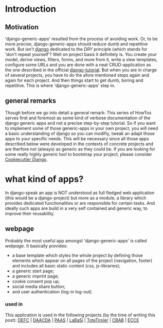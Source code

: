 # Introduction

## Motivation

'django-generic-apps' resulted from the process of avoiding work. Or, to be more precise, django-generic-apps should reduce dumb and repetitive work.
But isn't [django](https://www.djangoproject.com) dedicated to the *DRY* principle (which stands for 'don't repeat yourself'? Well on project basis it definitely is. You create your model, derive views, filters, forms, and more from it, write a view templates, configure some URLs and you are done with a neat CRUD-application as the one described in the official [django-tutorial](https://docs.djangoproject.com/en/1.10/intro/tutorial01/).
But when you are in charge of several projects, you have to do the afore mentioned steps again and again for each project. And then things start to get dumb, boring and repetitive.
This is where 'django-generic-apps' step in.

## general remarks

Though before we go into detail a general remark:
This series of HowTos serves first and foremost as some kind of verbose documentation of the django generic apps and not a precise step-by-step tutorial. So if you want to implement some of those generic-apps in your own project, you will need a basic understanding of django so you can modifiy, tweak an adapt those apps to your specific needs.
This will be necessary since all those apps described below were developed in the contexts of concrete projects and are therfore not (always) as generic as they could be. If you are looking for some really highly generic tool to bootstrap your project, please consider [Cookiecutter Django](https://github.com/pydanny/cookiecutter-django).

# what kind of apps?

In django-speak an app is NOT understood as full fledged web application (this would be a django-project) but more as a module, a library which provides dedicated functionalities or are responsible for certain tasks. And ideally such apps are build in a very self contained and generic way, to improve their reusability.

## webpage

Probably the most useful app amongst 'django-generic-apps' is called *webpage*. It basically provides:
* a base template which styles the whole project by defining those elements which appear on all pages of the project (navigation, footer) and includes all basic static content (css, js-libraries);
* a generic start page;
* a generic imprint page;
* cookie consent pop up;
* social media share button;
* and user authentication (log-in log-out).  

### used in

This application is used in the following projects (by the time of writing this post):
[DEFC](https://defc.acdh.oeaw.ac.at/) | [DAACDA](https://daacda.acdh.oeaw.ac.at/) | [PAAS](https://paas.acdh.oeaw.ac.at/) | [LaBaSi](https://labasi.acdh.oeaw.ac.at/) | [ToteTiroler](https://totetiroler.acdh.oeaw.ac.at/) | [CBAB](https://cbab.acdh.oeaw.ac.at/) | [ECCE](https://ecce.acdh.oeaw.ac.at/)
